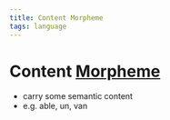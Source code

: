 ```yaml
---
title: Content Morpheme
tags: language
---
```


# Content [Morpheme](Morpheme.md)
- carry some semantic content
- e.g. able, un, van






























































































